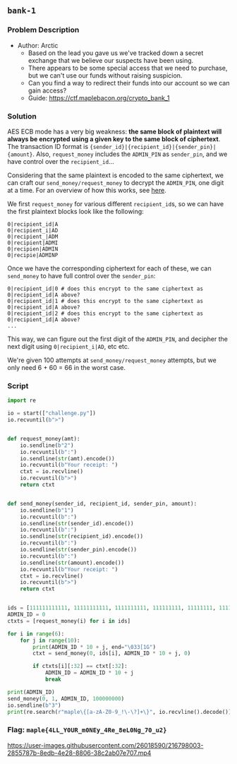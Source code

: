 ## `bank-1`
### Problem Description
- Author: Arctic
    - Based on the lead you gave us we've tracked down a secret exchange that we believe our suspects have been using.
    - There appears to be some special access that we need to purchase, but we can't use our funds without raising suspicion.
    - Can you find a way to redirect their funds into our account so we can gain access?
    - Guide: https://ctf.maplebacon.org/crypto_bank_1

### Solution
AES ECB mode has a very big weakness: **the same block of plaintext will always be encrypted using a given key to the same block of ciphertext**. The transaction ID format is `{sender_id}|{recipient_id}|{sender_pin}|{amount}`. Also, `request_money` includes the `ADMIN_PIN` as `sender_pin`, and we have control over the `recipient_id`...

Considering that the same plaintext is encoded to the same ciphertext, we can craft our `send_money/request_money` to decrypt the `ADMIN_PIN`, one digit at a time. For an overview of how this works, see [here](https://crypto.stackexchange.com/a/46928).

We first `request_money` for various different `recipient_id`s, so we can have the first plaintext blocks look like the following:

```
0|recipient_id|A
0|recipient_i|AD
0|recipient_|ADM
0|recipient|ADMI
0|recipien|ADMIN
0|recipie|ADMINP
```

Once we have the corresponding ciphertext for each of these, we can `send_money` to have full control over the `sender_pin`:

```
0|recipient_id|0 # does this encrypt to the same ciphertext as 0|recipient_id|A above?
0|recipient_id|1 # does this encrypt to the same ciphertext as 0|recipient_id|A above?
0|recipient_id|2 # does this encrypt to the same ciphertext as 0|recipient_id|A above?
...
```

This way, we can figure out the first digit of the `ADMIN_PIN`, and decipher the next digit using `0|recipient_i|AD`, etc etc.

We're given 100 attempts at `send_money/request_money` attempts, but we only need 6 + 60 = 66 in the worst case.

### Script
```python
import re

io = start(["challenge.py"])
io.recvuntil(b">")


def request_money(amt):
    io.sendline(b"2")
    io.recvuntil(b":")
    io.sendline(str(amt).encode())
    io.recvuntil(b"Your receipt: ")
    ctxt = io.recvline()
    io.recvuntil(b">")
    return ctxt


def send_money(sender_id, recipient_id, sender_pin, amount):
    io.sendline(b"1")
    io.recvuntil(b":")
    io.sendline(str(sender_id).encode())
    io.recvuntil(b":")
    io.sendline(str(recipient_id).encode())
    io.recvuntil(b":")
    io.sendline(str(sender_pin).encode())
    io.recvuntil(b":")
    io.sendline(str(amount).encode())
    io.recvuntil(b"Your receipt: ")
    ctxt = io.recvline()
    io.recvuntil(b">")
    return ctxt


ids = [111111111111, 11111111111, 1111111111, 111111111, 11111111, 1111111]
ADMIN_ID = 0
ctxts = [request_money(i) for i in ids]

for i in range(6):
    for j in range(10):
        print(ADMIN_ID * 10 + j, end="\033[1G")
        ctxt = send_money(0, ids[i], ADMIN_ID * 10 + j, 0)

        if ctxts[i][:32] == ctxt[:32]:
            ADMIN_ID = ADMIN_ID * 10 + j
            break

print(ADMIN_ID)
send_money(0, 1, ADMIN_ID, 100000000)
io.sendline(b"3")
print(re.search(r"maple\{[a-zA-Z0-9_!\-\?]+\}", io.recvline().decode())[0])
```

### Flag: `maple{4LL_Y0UR_m0NEy_4Re_8eL0Ng_70_u2}`

https://user-images.githubusercontent.com/26018590/216798003-2855787b-8edb-4e28-8806-38c2ab07e707.mp4
